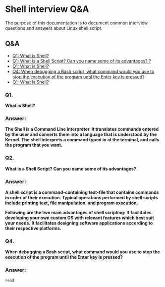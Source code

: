 # Shell interview Q&A

The purpose of this documentation is to document common interview questions and answers about Linux shell script.

## Q&A

* [Q1: What is Shell?](#Q1.)
* [Q1: What is a Shell Script? Can you name some of its advantages? ?](#Q2.)
* [Q1: What is Shell?](#Q3.)
* [Q4: When debugging a Bash script, what command would you use to stop the execution of the program until the Enter key is pressed?](#Q4)
* [Q1: What is Shell?](#Q5.)

### Q1.

**What is Shell?**

### Answer:

**The Shell is a Command Line Interpreter. It translates commands entered by the user and converts them into a language that is understood by the Kernel. The shell interprets a command typed in at the terminal, and calls the program that you want.**

### Q2.

**What is a Shell Script? Can you name some of its advantages?**

### Answer:

**A shell script is a command-containing text-file that contains commands in order of their execution. Typical operations performed by shell scripts include printing text, file manipulation, and program execution.**

  **Following are the two main advantages of shell scripting:**
    **It facilitates developing your own custom OS with relevant features which best suit your needs.**
    **It facilitates designing software applications according to their respective platforms.**

### Q4.

**When debugging a Bash script, what command would you use to stop the execution of the program until the Enter key is pressed?**

### Answer:

```
read
```
